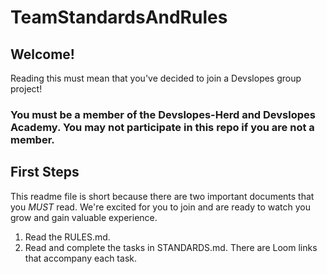 # TeamStandardsAndRules

## Welcome! 
Reading this must mean that you've decided to join a Devslopes group project!
### You must be a member of the Devslopes-Herd and Devslopes Academy. You may not participate in this repo if you are not a member.

## First Steps
This readme file is short because there are two important documents that you *MUST* read.
We're excited for you to join and are ready to watch you grow and gain valuable experience.

1. Read the RULES.md.
2. Read and complete the tasks in STANDARDS.md. There are Loom links that accompany each task.

